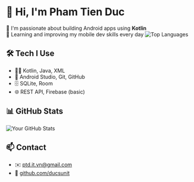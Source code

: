 # 👋 Hi, I'm Pham Tien Duc

📱 I'm passionate about building Android apps using **Kotlin**  
🚀 Learning and improving my mobile dev skills every day
<img src="https://github-readme-stats.vercel.app/api/top-langs/?username=ducsunit&layout=compact&theme=radical" alt="Top Languages" />
## 🛠 Tech I Use
- 🧑‍💻 Kotlin, Java, XML  
- 📱 Android Studio, Git, GitHub  
- 🗄️ SQLite, Room  
- 🌐 REST API, Firebase (basic)

## 📊 GitHub Stats
![Your GitHub Stats](https://github-readme-stats.vercel.app/api?username=ducsunit&show_icons=true&theme=default)

## 📫 Contact
- ✉️ [ptd.it.vn@gmail.com](mailto:ptd.it.vn@gmail.com)  
- 🔗 [github.com/ducsunit](https://github.com/ducsunit)
